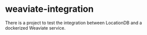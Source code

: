 # weaviate-integration

There is a project to test the integration between LocationDB and a dockerized Weaviate service.